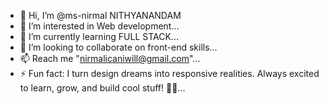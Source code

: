 - 👋 Hi, I’m @ms-nirmal NITHYANANDAM 
- 👀 I’m interested in Web development...
- 🌱 I’m currently learning FULL STACK...
- 💞️ I’m looking to collaborate on front-end skills...
- 📫 Reach me "nirmalicaniwill@gmail.com"...
- ⚡ Fun fact: I turn design dreams into responsive realities. Always excited to learn, grow, and build cool stuff! 🚀✨...
